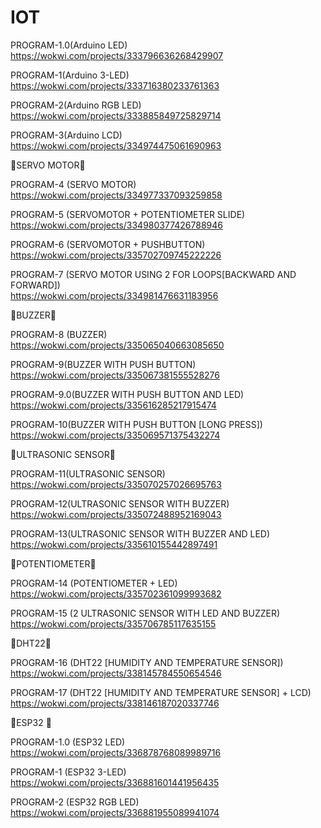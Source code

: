 # IOT

PROGRAM-1.0(Arduino LED)<br>
https://wokwi.com/projects/333796636268429907

PROGRAM-1(Arduino 3-LED)<br>
https://wokwi.com/projects/333716380233761363

PROGRAM-2(Arduino RGB LED)<br>
https://wokwi.com/projects/333885849725829714

PROGRAM-3(Arduino LCD)<br>
https://wokwi.com/projects/334974475061690963

🤍SERVO MOTOR🤍

PROGRAM-4 (SERVO MOTOR)<br>
https://wokwi.com/projects/334977337093259858

PROGRAM-5 (SERVOMOTOR + POTENTIOMETER SLIDE)<br>
https://wokwi.com/projects/334980377426788946

PROGRAM-6 (SERVOMOTOR + PUSHBUTTON)<br>
https://wokwi.com/projects/335702709745222226

PROGRAM-7 (SERVO MOTOR USING 2 FOR LOOPS[BACKWARD AND FORWARD])<BR>
 https://wokwi.com/projects/334981476631183956

🤍BUZZER🤍

 PROGRAM-8 (BUZZER)<br>
 https://wokwi.com/projects/335065040663085650
 
PROGRAM-9(BUZZER WITH PUSH BUTTON)<br>
https://wokwi.com/projects/335067381555528276

 PROGRAM-9.0(BUZZER WITH PUSH BUTTON AND LED)<br>
 https://wokwi.com/projects/335616285217915474
 
 PROGRAM-10(BUZZER WITH PUSH BUTTON [LONG PRESS])<br>
 https://wokwi.com/projects/335069571375432274

🤍ULTRASONIC SENSOR🤍

 PROGRAM-11(ULTRASONIC SENSOR)<br>
https://wokwi.com/projects/335070257026695763
 
 PROGRAM-12(ULTRASONIC SENSOR WITH BUZZER)<br>
 https://wokwi.com/projects/335072488952169043
 
 PROGRAM-13(ULTRASONIC SENSOR WITH BUZZER AND LED)<br>
 https://wokwi.com/projects/335610155442897491
 
 🤍POTENTIOMETER🤍
 
PROGRAM-14 (POTENTIOMETER + LED)<br>
https://wokwi.com/projects/335702361099993682

PROGRAM-15 (2 ULTRASONIC SENSOR WITH LED AND BUZZER)<br>
https://wokwi.com/projects/335706785117635155
 
 🤍DHT22🤍
 
 PROGRAM-16 (DHT22 [HUMIDITY AND TEMPERATURE SENSOR])<br>
 https://wokwi.com/projects/338145784550654546
 
 PROGRAM-17 (DHT22 [HUMIDITY AND TEMPERATURE SENSOR] + LCD)<br>
 https://wokwi.com/projects/338146187020337746
 
 🤍ESP32 🤍
 
 PROGRAM-1.0 (ESP32 LED)<br>
 https://wokwi.com/projects/336878768089989716

 PROGRAM-1 (ESP32 3-LED)<br>
https://wokwi.com/projects/336881601441956435

PROGRAM-2 (ESP32 RGB LED)<br>
https://wokwi.com/projects/336881955089941074
